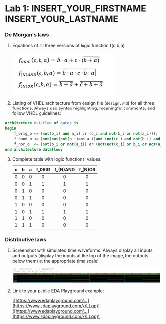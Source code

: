 # Lab 1: INSERT_YOUR_FIRSTNAME INSERT_YOUR_LASTNAME

### De Morgan's laws

1. Equations of all three versions of logic function f(c,b,a):

   ![Logic function](https://github.com/mucha006/digital-electronics-1/blob/main/01-gates/cv_1.JPG)

2. Listing of VHDL architecture from design file (`design.vhd`) for all three functions. Always use syntax highlighting, meaningful comments, and follow VHDL guidelines:

```vhdl
architecture dataflow of gates is
begin
    f_orig_o <= (not(b_i) and a_i) or (c_i and not(b_i or not(a_i)));
    f_nand_o <= (not(not(not(b_i)and a_i)and (not(c_i and not(b_i) and a_i))));
    f_nor_o  <= (not(b_i or not(a_i)) or (not(not(c_i) or b_i or not(a_i))));
end architecture dataflow;
```

3. Complete table with logic functions' values:

   | **c** | **b** |**a** | **f_ORIG** | **f_(N)AND** | **f_(N)OR** |
   | :-: | :-: | :-: | :-: | :-: | :-: |
   | 0 | 0 | 0 | 0| 0| 0|
   | 0 | 0 | 1 | 1| 1| 1|
   | 0 | 1 | 0 | 0| 0| 0|
   | 0 | 1 | 1 | 0| 0| 0|
   | 1 | 0 | 0 | 0| 0| 0|
   | 1 | 0 | 1 | 1| 1| 1|
   | 1 | 1 | 0 | 0| 0| 0|
   | 1 | 1 | 1 | 0| 0| 0|

### Distributive laws

1. Screenshot with simulated time waveforms. Always display all inputs and outputs (display the inputs at the top of the image, the outputs below them) at the appropriate time scale!

   ![your figure](https://github.com/mucha006/digital-electronics-1/blob/main/01-gates/cv_1_distributive_law.PNG)

2. Link to your public EDA Playground example:

   [[https://www.edaplayground.com/...](https://www.edaplayground.com/x/LLqp)]([https://www.edaplayground.com/...](https://www.edaplayground.com/x/LLqp))
